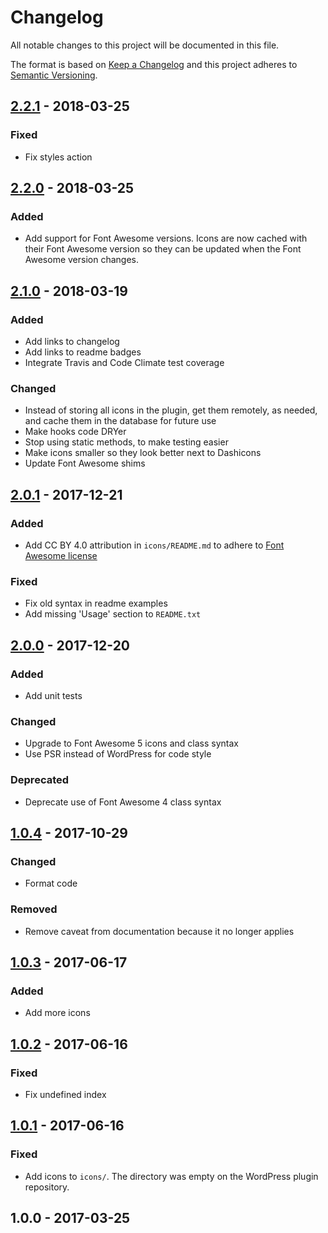 # Changelog

All notable changes to this project will be documented in this file.

The format is based on [Keep a Changelog](http://keepachangelog.com/en/1.0.0/)
and this project adheres to [Semantic Versioning](http://semver.org/spec/v2.0.0.html).

## [2.2.1](https://github.com/ptrkcsk/fa-wp-admin-menu-icons/compare/v2.2.0...v2.2.1) - 2018-03-25

### Fixed

- Fix styles action

## [2.2.0](https://github.com/ptrkcsk/fa-wp-admin-menu-icons/compare/v2.1.0...v2.2.0) - 2018-03-25

### Added

- Add support for Font Awesome versions. Icons are now cached with their Font Awesome version so they can be updated when the Font Awesome version changes.

## [2.1.0](https://github.com/ptrkcsk/fa-wp-admin-menu-icons/compare/v2.0.1...v2.1.0) - 2018-03-19

### Added

- Add links to changelog
- Add links to readme badges
- Integrate Travis and Code Climate test coverage

### Changed

- Instead of storing all icons in the plugin, get them remotely, as needed, and cache them in the database for future use
- Make hooks code DRYer
- Stop using static methods, to make testing easier
- Make icons smaller so they look better next to Dashicons
- Update Font Awesome shims

## [2.0.1](https://github.com/ptrkcsk/fa-wp-admin-menu-icons/compare/v2.0.0...v2.0.1) - 2017-12-21

### Added

- Add CC BY 4.0 attribution in `icons/README.md` to adhere to [Font Awesome license](https://fontawesome.com/license)

### Fixed

- Fix old syntax in readme examples
- Add missing 'Usage' section to `README.txt`

## [2.0.0](https://github.com/ptrkcsk/fa-wp-admin-menu-icons/compare/v1.0.4...v2.0.0) - 2017-12-20

### Added

- Add unit tests

### Changed

- Upgrade to Font Awesome 5 icons and class syntax
- Use PSR instead of WordPress for code style

### Deprecated

- Deprecate use of Font Awesome 4 class syntax

## [1.0.4](https://github.com/ptrkcsk/fa-wp-admin-menu-icons/compare/v1.0.3...v1.0.4) - 2017-10-29

### Changed

- Format code

### Removed

- Remove caveat from documentation because it no longer applies

## [1.0.3](https://github.com/ptrkcsk/fa-wp-admin-menu-icons/compare/v1.0.2...v1.0.3) - 2017-06-17

### Added

- Add more icons

## [1.0.2](https://github.com/ptrkcsk/fa-wp-admin-menu-icons/compare/v1.0.1...v1.0.2) - 2017-06-16

### Fixed

- Fix undefined index

## [1.0.1](https://github.com/ptrkcsk/fa-wp-admin-menu-icons/compare/v1.0.0...v1.0.1) - 2017-06-16

### Fixed

- Add icons to `icons/`. The directory was empty on the WordPress plugin repository.

## 1.0.0 - 2017-03-25
